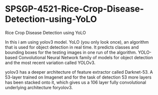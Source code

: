 # SPSGP-4521-Rice-Crop-Disease-Detection-using-YoLO
Rice Crop Disease Detection using YoLO

In this i am using yolov3 model.
YoLO (you only look once), an algorithm that is used for object detection in real time. It predicts classes and bounding boxes for the testing images in one run of the algorithm.
YOLO-based Convolutional Neural Network family of models for object detection and the most recent variation called YOLOv3.

yolov3 has a deeper architecture of feature extractor called Darknet-53. A 53-layer trained on Imagenet and for the task of detection 53 more layers has been stacked onto it, which gives us a 106 layer fully convolutional underlying architecture foryolov3.
